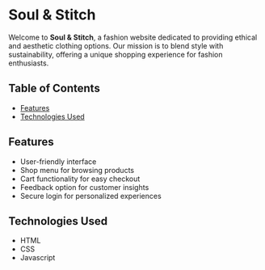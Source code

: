 # Soul & Stitch

Welcome to **Soul & Stitch**, a fashion website dedicated to providing ethical and aesthetic clothing options. Our mission is to blend style with sustainability, offering a unique shopping experience for fashion enthusiasts.

## Table of Contents

- [Features](#features)
- [Technologies Used](#technologies-used)

## Features

- User-friendly interface
- Shop menu for browsing products
- Cart functionality for easy checkout
- Feedback option for customer insights
- Secure login for personalized experiences

## Technologies Used

- HTML
- CSS
- Javascript
